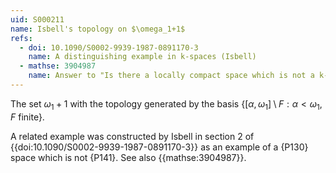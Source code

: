 ```yaml
---
uid: S000211
name: Isbell's topology on $\omega_1+1$
refs:
  - doi: 10.1090/S0002-9939-1987-0891170-3
    name: A distinguishing example in k-spaces (Isbell)
  - mathse: 3904987
    name: Answer to "Is there a locally compact space which is not a k-space"
---
```


The set $\omega_1+1$ with the topology generated by the basis
$\{[\alpha,\omega_1]\setminus F:\alpha<\omega_1,F\text{ finite}\}$.

A related example was constructed by Isbell in section 2 of
{{doi:10.1090/S0002-9939-1987-0891170-3}}
as an example of a {P130} space which is not {P141}.
See also {{mathse:3904987}}.
